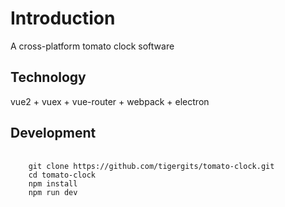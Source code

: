 <h1>Introduction</h1>
<p>A cross-platform tomato clock software</p>

<h2>Technology</h2>
<p>vue2 + vuex + vue-router + webpack + electron</p>

<h2>Development</h2>
<pre>
    <code>
    git clone https://github.com/tigergits/tomato-clock.git
    cd tomato-clock
    npm install
    npm run dev
    </code>
</pre>

